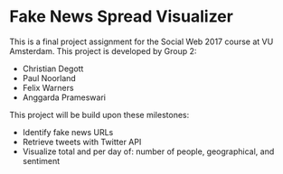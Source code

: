 # Fake News Spread Visualizer

This is a final project assignment for the Social Web 2017 course at VU Amsterdam. 
This project is developed by Group 2:
- Christian Degott
- Paul Noorland
- Felix Warners
- Anggarda Prameswari

This project will be build upon these milestones:
- Identify fake news URLs 
- Retrieve tweets with Twitter API
- Visualize total and per day of: number of people, geographical, and sentiment
